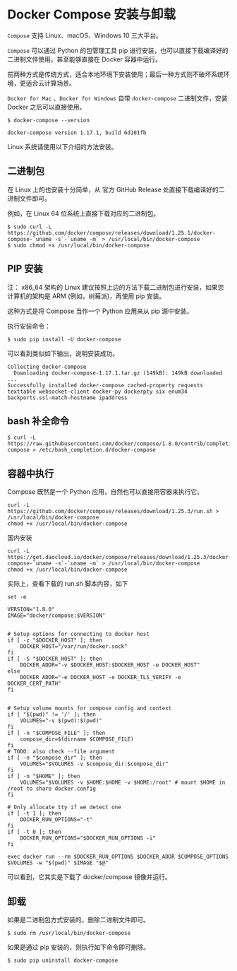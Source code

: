 # Docker Compose 安装与卸载
`Compose` 支持 Linux、macOS、Windows 10 三大平台。

`Compose` 可以通过 Python 的包管理工具 pip 进行安装，也可以直接下载编译好的二进制文件使用，甚至能够直接在 Docker 容器中运行。

前两种方式是传统方式，适合本地环境下安装使用；最后一种方式则不破坏系统环境，更适合云计算场景。

`Docker for Mac` 、`Docker for Windows` 自带 `docker-compose` 二进制文件，安装 Docker 之后可以直接使用。
```
$ docker-compose --version

docker-compose version 1.17.1, build 6d101fb
```
Linux 系统请使用以下介绍的方法安装。

## 二进制包
在 Linux 上的也安装十分简单，从 官方 GitHub Release 处直接下载编译好的二进制文件即可。

例如，在 Linux 64 位系统上直接下载对应的二进制包。
```
$ sudo curl -L https://github.com/docker/compose/releases/download/1.25.1/docker-compose-`uname -s`-`uname -m` > /usr/local/bin/docker-compose
$ sudo chmod +x /usr/local/bin/docker-compose
```
## PIP 安装
注： x86_64 架构的 Linux 建议按照上边的方法下载二进制包进行安装，如果您计算机的架构是 ARM (例如，树莓派)，再使用 pip 安装。

这种方式是将 Compose 当作一个 Python 应用来从 pip 源中安装。

执行安装命令：
```
$ sudo pip install -U docker-compose
```
可以看到类似如下输出，说明安装成功。
```
Collecting docker-compose
  Downloading docker-compose-1.17.1.tar.gz (149kB): 149kB downloaded
...
Successfully installed docker-compose cached-property requests texttable websocket-client docker-py dockerpty six enum34 backports.ssl-match-hostname ipaddress
```
## bash 补全命令
```
$ curl -L https://raw.githubusercontent.com/docker/compose/1.8.0/contrib/completion/bash/docker-compose > /etc/bash_completion.d/docker-compose
```
## 容器中执行
Compose 既然是一个 Python 应用，自然也可以直接用容器来执行它。
```
curl -L https://github.com/docker/compose/releases/download/1.25.3/run.sh > /usr/local/bin/docker-compose
chmod +x /usr/local/bin/docker-compose
```

国内安装
```
curl -L https://get.daocloud.io/docker/compose/releases/download/1.25.3/docker-compose-`uname -s`-`uname -m` > /usr/local/bin/docker-compose
chmod +x /usr/local/bin/docker-compose
```

实际上，查看下载的 run.sh 脚本内容，如下
```
set -e

VERSION="1.8.0"
IMAGE="docker/compose:$VERSION"


# Setup options for connecting to docker host
if [ -z "$DOCKER_HOST" ]; then
    DOCKER_HOST="/var/run/docker.sock"
fi
if [ -S "$DOCKER_HOST" ]; then
    DOCKER_ADDR="-v $DOCKER_HOST:$DOCKER_HOST -e DOCKER_HOST"
else
    DOCKER_ADDR="-e DOCKER_HOST -e DOCKER_TLS_VERIFY -e DOCKER_CERT_PATH"
fi


# Setup volume mounts for compose config and context
if [ "$(pwd)" != '/' ]; then
    VOLUMES="-v $(pwd):$(pwd)"
fi
if [ -n "$COMPOSE_FILE" ]; then
    compose_dir=$(dirname $COMPOSE_FILE)
fi
# TODO: also check --file argument
if [ -n "$compose_dir" ]; then
    VOLUMES="$VOLUMES -v $compose_dir:$compose_dir"
fi
if [ -n "$HOME" ]; then
    VOLUMES="$VOLUMES -v $HOME:$HOME -v $HOME:/root" # mount $HOME in /root to share docker.config
fi

# Only allocate tty if we detect one
if [ -t 1 ]; then
    DOCKER_RUN_OPTIONS="-t"
fi
if [ -t 0 ]; then
    DOCKER_RUN_OPTIONS="$DOCKER_RUN_OPTIONS -i"
fi

exec docker run --rm $DOCKER_RUN_OPTIONS $DOCKER_ADDR $COMPOSE_OPTIONS $VOLUMES -w "$(pwd)" $IMAGE "$@"
```
可以看到，它其实是下载了 docker/compose 镜像并运行。

## 卸载
如果是二进制包方式安装的，删除二进制文件即可。
```
$ sudo rm /usr/local/bin/docker-compose
```
如果是通过 pip 安装的，则执行如下命令即可删除。
```
$ sudo pip uninstall docker-compose
```